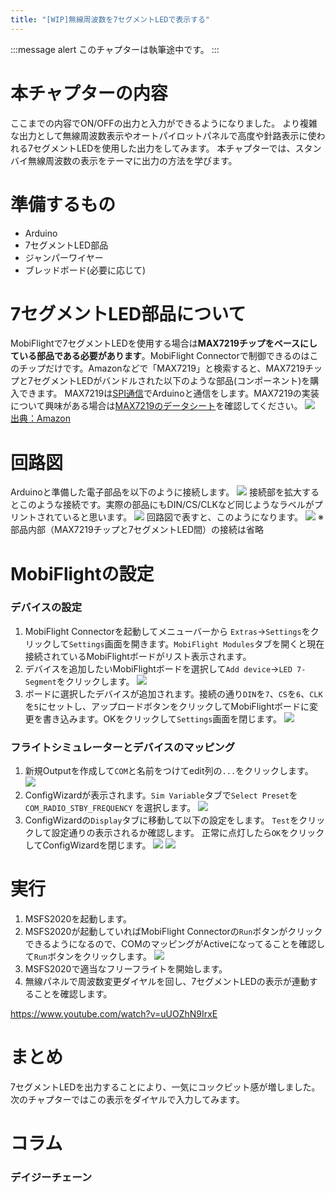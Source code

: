 ```yaml
---
title: "[WIP]無線周波数を7セグメントLEDで表示する"
---
```


:::message alert
このチャプターは執筆途中です。
:::

# 本チャプターの内容
ここまでの内容でON/OFFの出力と入力ができるようになりました。
より複雑な出力として無線周波数表示やオートパイロットパネルで高度や針路表示に使われる7セグメントLEDを使用した出力をしてみます。
本チャプターでは、スタンバイ無線周波数の表示をテーマに出力の方法を学びます。

# 準備するもの
- Arduino
- 7セグメントLED部品
- ジャンパーワイヤー
- ブレッドボード(必要に応じて)

# 7セグメントLED部品について
MobiFlightで7セグメントLEDを使用する場合は**MAX7219チップをベースにしている部品である必要があります**。MobiFlight Connectorで制御できるのはこのチップだけです。Amazonなどで「MAX7219」と検索すると、MAX7219チップと7セグメントLEDがバンドルされた以下のような部品(コンポーネント)を購入できます。
MAX7219は[SPI通信](https://emb.macnica.co.jp/articles/8191/)でArduinoと通信をします。MAX7219の実装について興味がある場合は[MAX7219のデータシート](http://www.microtechnica.tv/support/manual/MAX7219_jp.pdf)を確認してください。
![](/images/mobiflight-msfs2020-build-controller/com-radio-7seg-led/7seg-led.png)
[出典：Amazon](https://www.amazon.co.jp/s?k=Max7219&__mk_ja_JP=%E3%82%AB%E3%82%BF%E3%82%AB%E3%83%8A&crid=3M9ZROTVXUXAF&sprefix=max7219%2Caps%2C235&ref=nb_sb_noss_1)


# 回路図
Arduinoと準備した電子部品を以下のように接続します。
![](/images/mobiflight-msfs2020-build-controller/com-radio-7seg-led/breadboard.png)
接続部を拡大するとこのような接続です。実際の部品にもDIN/CS/CLKなど同じようなラベルがプリントされていると思います。
![](/images/mobiflight-msfs2020-build-controller/com-radio-7seg-led/zoom.png)
回路図で表すと、このようになります。
![](/images/mobiflight-msfs2020-build-controller/com-radio-7seg-led/circuit.png)
※部品内部（MAX7219チップと7セグメントLED間）の接続は省略

# MobiFlightの設定
### デバイスの設定
1. MobiFlight Connectorを起動してメニューバーから `Extras`→`Settings`をクリックして`Settings`画面を開きます。`MobiFlight Modules`タブを開くと現在接続されているMobiFlightボードがリスト表示されます。
1. デバイスを追加したいMobiFlightボードを選択して`Add device`→`LED 7-Segment`をクリックします。
![](/images/mobiflight-msfs2020-build-controller/com-radio-7seg-led/1.png)
1. ボードに選択したデバイスが追加されます。接続の通り`DIN`を`7`、`CS`を`6`、`CLK`を`5`にセットし、アップロードボタンをクリックしてMobiFlightボードに変更を書き込みます。OKをクリックして`Settings`画面を閉じます。
![](/images/mobiflight-msfs2020-build-controller/com-radio-7seg-led/2.png)

### フライトシミュレーターとデバイスのマッピング
1. 新規Outputを作成して`COM`と名前をつけてedit列の`...`をクリックします。
![](/images/mobiflight-msfs2020-build-controller/com-radio-7seg-led/101.png)
1. ConfigWizardが表示されます。`Sim Variable`タブで`Select Preset`を`COM_RADIO_STBY_FREQUENCY` を選択します。
![](/images/mobiflight-msfs2020-build-controller/com-radio-7seg-led/102.png)
1.  ConfigWizardの`Display`タブに移動して以下の設定をします。
`Test`をクリックして設定通りの表示されるか確認します。
正常に点灯したら`OK`をクリックしてConfigWizardを閉じます。
![](/images/mobiflight-msfs2020-build-controller/com-radio-7seg-led/103.png)
![](/images/mobiflight-msfs2020-build-controller/com-radio-7seg-led/104.png)

# 実行
1. MSFS2020を起動します。
1. MSFS2020が起動していればMobiFlight Connectorの`Run`ボタンがクリックできるようになるので、COMのマッピングがActiveになってることを確認して`Run`ボタンをクリックします。
![](/images/mobiflight-msfs2020-build-controller/com-radio-7seg-led/201.png)
1. MSFS2020で適当なフリーフライトを開始します。
1. 無線パネルで周波数変更ダイヤルを回し、7セグメントLEDの表示が連動することを確認します。

https://www.youtube.com/watch?v=uUOZhN9IrxE

# まとめ
7セグメントLEDを出力することにより、一気にコックピット感が増しました。
次のチャプターではこの表示をダイヤルで入力してみます。

# コラム
### デイジーチェーン